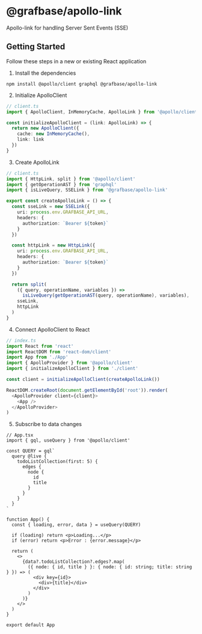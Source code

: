 # @grafbase/apollo-link

Apollo-link for handling Server Sent Events (SSE)

## Getting Started

Follow these steps in a new or existing React application

1. Install the dependencies

```
npm install @apollo/client graphql @grafbase/apollo-link
```

2. Initialize ApolloClient

```ts
// client.ts
import { ApolloClient, InMemoryCache, ApolloLink } from '@apollo/client'

const initializeApolloClient = (link: ApolloLink) => {
  return new ApolloClient({
    cache: new InMemoryCache(),
    link: link
  })
}
```

3. Create ApolloLink

```ts
// client.ts
import { HttpLink, split } from '@apollo/client'
import { getOperationAST } from 'graphql'
import { isLiveQuery, SSELink } from '@grafbase/apollo-link'

export const createApolloLink = () => {
  const sseLink = new SSELink({
    uri: process.env.GRAFBASE_API_URL,
    headers: {
      authorization: `Bearer ${token}`
    }
  })

  const httpLink = new HttpLink({
    uri: process.env.GRAFBASE_API_URL,
    headers: {
      authorization: `Bearer ${token}`
    }
  })

  return split(
    ({ query, operationName, variables }) =>
      isLiveQuery(getOperationAST(query, operationName), variables),
    sseLink,
    httpLink
  )
}
```

4. Connect ApolloClient to React

```ts
// index.ts
import React from 'react'
import ReactDOM from 'react-dom/client'
import App from './App'
import { ApolloProvider } from '@apollo/client'
import { initializeApolloClient } from './client'

const client = initializeApolloClient(createApolloLink())

ReactDOM.createRoot(document.getElementById('root')).render(
  <ApolloProvider client={client}>
    <App />
  </ApolloProvider>
)
```

5. Subscribe to data changes

```tsx
// App.tsx
import { gql, useQuery } from '@apollo/client'

const QUERY = gql`
  query @live {
    todoListCollection(first: 5) {
      edges {
        node {
          id
          title
        }
      }
    }
  }
`

function App() {
  const { loading, error, data } = useQuery(QUERY)

  if (loading) return <p>Loading...</p>
  if (error) return <p>Error : {error.message}</p>

  return (
    <>
      {data?.todoListCollection?.edges?.map(
        ({ node: { id, title } }: { node: { id: string; title: string } }) => (
          <div key={id}>
            <div>{title}</div>
          </div>
        )
      )}
    </>
  )
}

export default App
```
